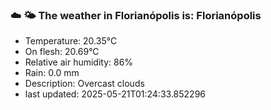 ### ☁️ 🌤️  The weather in Florianópolis is: Florianópolis

- Temperature: 20.35°C
- On flesh: 20.69°C
- Relative air humidity: 86%
- Rain: 0.0 mm
- Description: Overcast clouds
- last updated: 2025-05-21T01:24:33.852296
